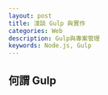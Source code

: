 ```yaml
---
layout: post
title: 淺談 Gulp 與實作
categories: Web
description: Gulp與專案管理
keywords: Node.js, Gulp
---
```


## 何謂 Gulp 